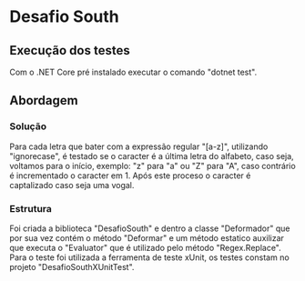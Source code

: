 # Desafio South


## Execução dos testes
Com o .NET Core pré instalado executar o comando "dotnet test".

## Abordagem

### Solução
Para cada letra que bater com a expressão regular "[a-z]", utilizando "ignorecase", é testado se o caracter é a última letra do alfabeto, caso seja, voltamos para o início, exemplo: "z" para "a" ou "Z" para "A", caso contrário é incrementado o caracter em 1. Após este proceso o caracter é captalizado caso seja uma vogal.

### Estrutura
Foi criada a biblioteca "DesafioSouth" e dentro a classe "Deformador" que por sua vez contém o método "Deformar" e um método estatico auxilizar que executa o "Evaluator" que é utilizado pelo método "Regex.Replace".
Para o teste foi utilizada a ferramenta de teste xUnit, os testes constam no projeto "DesafioSouthXUnitTest".


